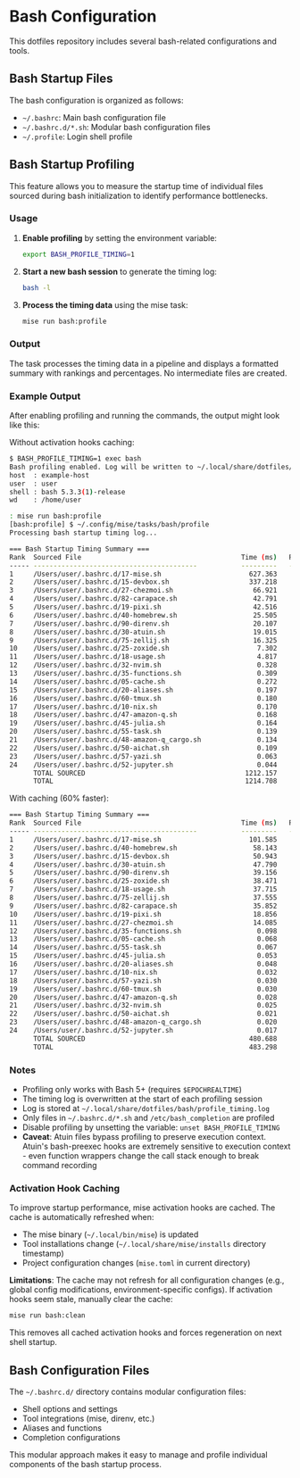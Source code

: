 # Bash Configuration

This dotfiles repository includes several bash-related configurations and tools.

## Bash Startup Files

The bash configuration is organized as follows:

- `~/.bashrc`: Main bash configuration file
- `~/.bashrc.d/*.sh`: Modular bash configuration files
- `~/.profile`: Login shell profile

## Bash Startup Profiling

This feature allows you to measure the startup time of individual files sourced
during bash initialization to identify performance bottlenecks.

### Usage

1. **Enable profiling** by setting the environment variable:

   ```bash
   export BASH_PROFILE_TIMING=1
   ```

2. **Start a new bash session** to generate the timing log:

   ```bash
   bash -l
   ```

3. **Process the timing data** using the mise task:

   ```bash
   mise run bash:profile
   ```

### Output

The task processes the timing data in a pipeline and displays a formatted
summary with rankings and percentages. No intermediate files are created.

### Example Output

After enabling profiling and running the commands, the output might look like
this:

Without activation hooks caching:

```bash
$ BASH_PROFILE_TIMING=1 exec bash
Bash profiling enabled. Log will be written to ~/.local/share/dotfiles/bash/profile_timing.log
host  : example-host
user  : user
shell : bash 5.3.3(1)-release
wd    : /home/user

: mise run bash:profile
[bash:profile] $ ~/.config/mise/tasks/bash/profile
Processing bash startup timing log...

=== Bash Startup Timing Summary ===
Rank  Sourced File                                        Time (ms)   Relative   Cumulative
----- -----------------------------------------           ---------   --------  -----------
1     /Users/user/.bashrc.d/17-mise.sh                      627.363     51.65%       51.65%
2     /Users/user/.bashrc.d/15-devbox.sh                    337.218     27.76%       79.41%
3     /Users/user/.bashrc.d/27-chezmoi.sh                    66.921      5.51%       84.92%
4     /Users/user/.bashrc.d/82-carapace.sh                   42.791      3.52%       88.44%
5     /Users/user/.bashrc.d/19-pixi.sh                       42.516      3.50%       91.94%
6     /Users/user/.bashrc.d/40-homebrew.sh                   25.505      2.10%       94.04%
7     /Users/user/.bashrc.d/90-direnv.sh                     20.107      1.66%       95.70%
8     /Users/user/.bashrc.d/30-atuin.sh                      19.015      1.57%       97.26%
9     /Users/user/.bashrc.d/75-zellij.sh                     16.325      1.34%       98.60%
10    /Users/user/.bashrc.d/25-zoxide.sh                      7.302      0.60%       99.21%
11    /Users/user/.bashrc.d/18-usage.sh                       4.817      0.40%       99.60%
12    /Users/user/.bashrc.d/32-nvim.sh                        0.328      0.03%       99.63%
13    /Users/user/.bashrc.d/35-functions.sh                   0.309      0.03%       99.65%
14    /Users/user/.bashrc.d/05-cache.sh                       0.272      0.02%       99.68%
15    /Users/user/.bashrc.d/20-aliases.sh                     0.197      0.02%       99.69%
16    /Users/user/.bashrc.d/60-tmux.sh                        0.180      0.01%       99.71%
17    /Users/user/.bashrc.d/10-nix.sh                         0.170      0.01%       99.72%
18    /Users/user/.bashrc.d/47-amazon-q.sh                    0.168      0.01%       99.74%
19    /Users/user/.bashrc.d/45-julia.sh                       0.164      0.01%       99.75%
20    /Users/user/.bashrc.d/55-task.sh                        0.139      0.01%       99.76%
21    /Users/user/.bashrc.d/48-amazon-q_cargo.sh              0.134      0.01%       99.77%
22    /Users/user/.bashrc.d/50-aichat.sh                      0.109      0.01%       99.78%
23    /Users/user/.bashrc.d/57-yazi.sh                        0.063      0.01%       99.79%
24    /Users/user/.bashrc.d/52-jupyter.sh                     0.044      0.00%       99.79%
      TOTAL SOURCED                                        1212.157     99.79%       99.79%
      TOTAL                                                1214.708       100%         100%
```

With caching (60% faster):

```bash
=== Bash Startup Timing Summary ===
Rank  Sourced File                                        Time (ms)   Relative   Cumulative
----- -----------------------------------------           ---------   --------  -----------
1     /Users/user/.bashrc.d/17-mise.sh                      101.585     21.02%       21.02%
2     /Users/user/.bashrc.d/40-homebrew.sh                   58.143     12.03%       33.05%
3     /Users/user/.bashrc.d/15-devbox.sh                     50.943     10.54%       43.59%
4     /Users/user/.bashrc.d/30-atuin.sh                      47.790      9.89%       53.48%
5     /Users/user/.bashrc.d/90-direnv.sh                     39.156      8.10%       61.58%
6     /Users/user/.bashrc.d/25-zoxide.sh                     38.471      7.96%       69.54%
7     /Users/user/.bashrc.d/18-usage.sh                      37.715      7.80%       77.34%
8     /Users/user/.bashrc.d/75-zellij.sh                     37.555      7.77%       85.11%
9     /Users/user/.bashrc.d/82-carapace.sh                   35.852      7.42%       92.53%
10    /Users/user/.bashrc.d/19-pixi.sh                       18.856      3.90%       96.43%
11    /Users/user/.bashrc.d/27-chezmoi.sh                    14.085      2.91%       99.35%
12    /Users/user/.bashrc.d/35-functions.sh                   0.098      0.02%       99.37%
13    /Users/user/.bashrc.d/05-cache.sh                       0.068      0.01%       99.38%
14    /Users/user/.bashrc.d/55-task.sh                        0.067      0.01%       99.40%
15    /Users/user/.bashrc.d/45-julia.sh                       0.053      0.01%       99.41%
16    /Users/user/.bashrc.d/20-aliases.sh                     0.048      0.01%       99.42%
17    /Users/user/.bashrc.d/10-nix.sh                         0.032      0.01%       99.42%
18    /Users/user/.bashrc.d/57-yazi.sh                        0.030      0.01%       99.43%
19    /Users/user/.bashrc.d/60-tmux.sh                        0.030      0.01%       99.44%
20    /Users/user/.bashrc.d/47-amazon-q.sh                    0.028      0.01%       99.44%
21    /Users/user/.bashrc.d/32-nvim.sh                        0.025      0.01%       99.45%
22    /Users/user/.bashrc.d/50-aichat.sh                      0.021      0.00%       99.45%
23    /Users/user/.bashrc.d/48-amazon-q_cargo.sh              0.020      0.00%       99.46%
24    /Users/user/.bashrc.d/52-jupyter.sh                     0.017      0.00%       99.46%
      TOTAL SOURCED                                         480.688     99.46%       99.46%
      TOTAL                                                 483.298       100%         100%
```

### Notes

- Profiling only works with Bash 5+ (requires `$EPOCHREALTIME`)
- The timing log is overwritten at the start of each profiling session
- Log is stored at `~/.local/share/dotfiles/bash/profile_timing.log`
- Only files in `~/.bashrc.d/*.sh` and `/etc/bash_completion` are profiled
- Disable profiling by unsetting the variable: `unset BASH_PROFILE_TIMING`
- **Caveat**: Atuin files bypass profiling to preserve execution context.
Atuin's bash-preexec hooks are extremely sensitive to execution context - even
function wrappers change the call stack enough to break command recording

### Activation Hook Caching

To improve startup performance, mise activation hooks are cached. The cache is
automatically refreshed when:

- The mise binary (`~/.local/bin/mise`) is updated
- Tool installations change (`~/.local/share/mise/installs` directory timestamp)
- Project configuration changes (`mise.toml` in current directory)

**Limitations**: The cache may not refresh for all configuration changes (e.g.,
global config modifications, environment-specific configs). If activation hooks
seem stale, manually clear the cache:

```bash
mise run bash:clean
```

This removes all cached activation hooks and forces regeneration on next shell
startup.

## Bash Configuration Files

The `~/.bashrc.d/` directory contains modular configuration files:

- Shell options and settings
- Tool integrations (mise, direnv, etc.)
- Aliases and functions
- Completion configurations

This modular approach makes it easy to manage and profile individual components
of the bash startup process.
